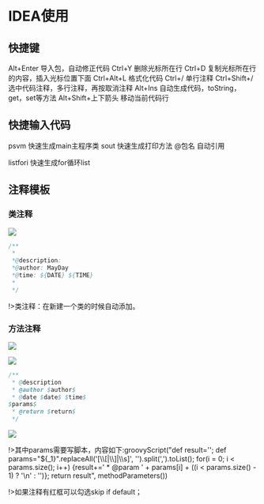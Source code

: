 

# IDEA使用

## 快捷键

Alt+Enter 导入包，自动修正代码
Ctrl+Y 删除光标所在行
Ctrl+D 复制光标所在行的内容，插入光标位置下面
Ctrl+Alt+L 格式化代码
Ctrl+/ 单行注释
Ctrl+Shift+/ 选中代码注释，多行注释，再按取消注释
Alt+Ins 自动生成代码，toString，get，set等方法
Alt+Shift+上下箭头 移动当前代码行

## 快捷输入代码

psvm  快速生成main主程序类
sout 快速生成打印方法
@包名   自动引用

listfori 快速生成for循环list

## 注释模板

### 类注释

![](https://cdn.jsdelivr.net/gh/mumozi/Figure_bed/img/20200221230750.png)

```java
/**
 *
 *@description: 
 *@author: MayDay
 *@time: ${DATE} ${TIME}
 * 
 */
```

!>类注释：在新建一个类的时候自动添加。

### 方法注释

![](https://cdn.jsdelivr.net/gh/mumozi/Figure_bed/img/20200221231418.png)

![](https://cdn.jsdelivr.net/gh/mumozi/Figure_bed/img/20200221231526.png)

```java
/** 
 * @description 
 * @author $author$
 * @date $date$ $time$
$params$
 * @return $return$
 */
```

![](https://cdn.jsdelivr.net/gh/mumozi/Figure_bed/img/20200221232023.png)

!>其中params需要写脚本，内容如下:groovyScript("def result=''; def params=\"${_1}\".replaceAll('[\\\\[|\\\\]|\\\\s]', '').split(',').toList(); for(i = 0; i < params.size(); i++) {result+=' * @param ' + params[i] + ((i < params.size() - 1) ? '\\n' : '')}; return result", methodParameters())

!>如果注释有红框可以勾选skip if default；